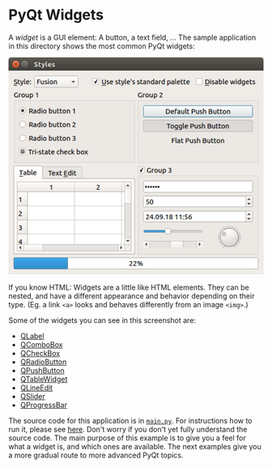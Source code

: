 # PyQt Widgets

A *widget* is a GUI element: A button, a text field, ... The sample application in this directory shows the most common PyQt widgets:

![PyQt widgets screenshot](../screenshots/pyqt-widgets.png)

If you know HTML: Widgets are a little like HTML elements. They can be nested, and have a different appearance and behavior depending on their type. (Eg. a link `<a>` looks and behaves differently from an image `<img>`.)

Some of the widgets you can see in this screenshot are:

 * [QLabel](https://doc.qt.io/qt-5/qlabel.html)
 * [QComboBox](https://doc.qt.io/qt-5/qcombobox.html)
 * [QCheckBox](https://doc.qt.io/qt-5/qcheckbox.html)
 * [QRadioButton](https://doc.qt.io/qt-5/qradiobutton.html)
 * [QPushButton](https://doc.qt.io/qt-5/qpushbutton.html)
 * [QTableWidget](https://doc.qt.io/qt-5/qtablewidget.html)
 * [QLineEdit](https://doc.qt.io/qt-5/qlineedit.html)
 * [QSlider](https://doc.qt.io/qt-5/qslider.html)
 * [QProgressBar](https://doc.qt.io/qt-5/qprogressbar.html)

The source code for this application is in [`main.py`](main.py). For instructions how to run it, please see [here](https://github.com/1mh/pyqt-examples#running-the-examples). Don't worry if you don't yet fully understand the source code. The main purpose of this example is to give you a feel for what a widget is, and which ones are available. The next examples give you a more gradual route to more advanced PyQt topics.
